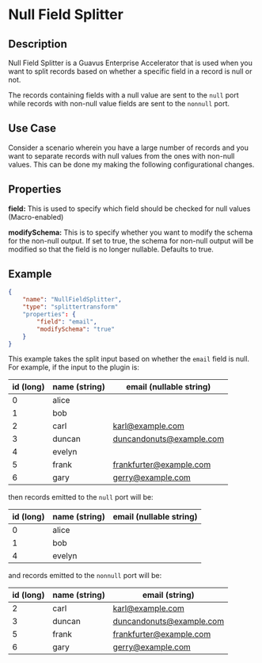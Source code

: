 # Null Field Splitter


Description
-----------
Null Field Splitter is a Guavus Enterprise Accelerator that is used when you want to split records based on whether a specific field in a record is null or not.

The records containing fields with a null value are sent to the ``null`` port while records with non-null value fields are sent to the ``nonnull`` port.

Use Case
-----------

Consider a scenario wherein you have a large number of records and you want to separate records with null values from the ones with non-null values. This can be done my making the following configurational changes.

Properties
----------
**field:** This is used to specify which field should be checked for null values (Macro-enabled)

**modifySchema:** This is to specify whether you want to modify the schema for the non-null output.
If set to true, the schema for non-null output will be modified so that the field is no longer nullable.
Defaults to true.

Example
-------

```json
{
    "name": "NullFieldSplitter",
    "type": "splittertransform"
    "properties": {
        "field": "email",
        "modifySchema": "true"
    }
}
```

This example takes the split input based on whether the ``email`` field is null.
For example, if the input to the plugin is:

| id (long) | name (string) | email (nullable string)  |
| --------- | ------------- | ------------------------ |
| 0         | alice         |                          |
| 1         | bob           |                          |
| 2         | carl          | karl@example.com         |
| 3         | duncan        | duncandonuts@example.com |
| 4         | evelyn        |                          |
| 5         | frank         | frankfurter@example.com  |
| 6         | gary          | gerry@example.com        |

then records emitted to the ``null`` port will be:

| id (long) | name (string) | email (nullable string)  |
| --------- | ------------- | ------------------------ |
| 0         | alice         |                          |
| 1         | bob           |                          |
| 4         | evelyn        |                          |

and records emitted to the ``nonnull`` port will be:

| id (long) | name (string) | email (string)           |
| --------- | ------------- | ------------------------ |
| 2         | carl          | karl@example.com         |
| 3         | duncan        | duncandonuts@example.com |
| 5         | frank         | frankfurter@example.com  |
| 6         | gary          | gerry@example.com        |
